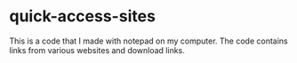 # quick-access-sites
This is a code that I made with notepad on my computer. The code contains links from various websites and download links.
